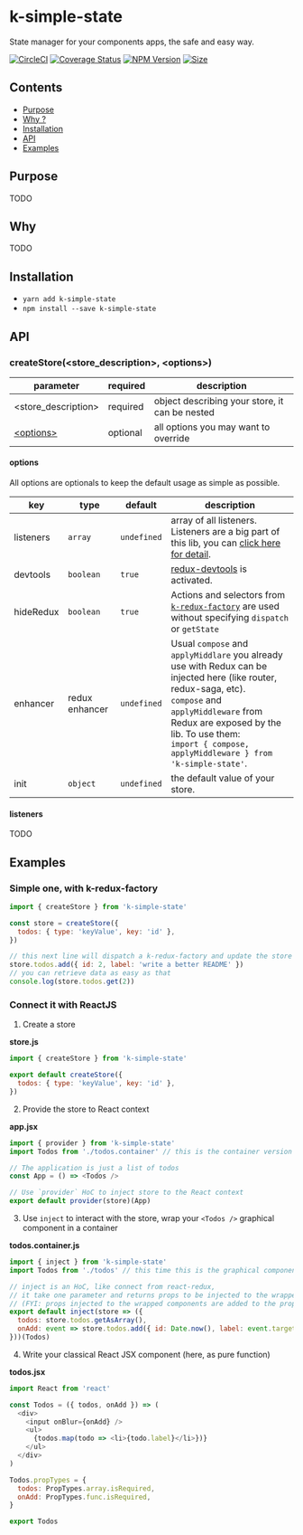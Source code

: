 # k-simple-state

State manager for your components apps, the safe and easy way.

[![CircleCI](https://circleci.com/gh/alakarteio/k-simple-state.svg?style=shield)](https://circleci.com/gh/alakarteio/k-simple-state) [![Coverage Status](https://coveralls.io/repos/github/alakarteio/k-simple-state/badge.svg?branch=master)](https://coveralls.io/github/alakarteio/k-simple-state?branch=master) [![NPM Version](https://badge.fury.io/js/k-simple-state.svg)](https://www.npmjs.com/package/k-simple-state)
[![Size](http://img.badgesize.io/alakarteio/k-simple-state/master/index.js.svg)]()


## Contents
 - [Purpose](#purpose)
 - [Why ?](#why)
 - [Installation](#installation)
 - [API](#api)
 - [Examples](#examples)

## Purpose
TODO

## Why
TODO

## Installation
 - `yarn add k-simple-state`
 - `npm install --save k-simple-state`

## API
### createStore(<store_description>, \<options>)
| parameter | required | description |
|---|---|---|
| <store_description>| required | object describing your store, it can be nested |
| [\<options>](#options) | optional | all options you may want to override |

#### options
All options are optionals to keep the default usage as simple as possible.

| key | type | default | description |
|---|---|---|---|
| listeners | `array` | `undefined` | array of all listeners. Listeners are a big part of this lib, you can [click here for detail](#TODO). |
| devtools | `boolean` | `true` | [redux-devtools](https://github.com/zalmoxisus/redux-devtools-extension) is activated. |
| hideRedux | `boolean` | `true` | Actions and selectors from [`k-redux-factory`](https://github.com/alakarteio/k-redux-factory) are used without specifying `dispatch` or `getState` |
| enhancer | redux enhancer | `undefined` | Usual `compose` and `applyMiddlare` you already use with Redux can be injected here (like router, redux-saga, etc). <br />`compose` and `applyMiddleware` from Redux are exposed by the lib. To use them:<br /> ```import { compose, applyMiddleware } from 'k-simple-state'```. |
| init | `object` | `undefined` | the default value of your store. |

#### listeners
TODO

## Examples
### Simple one, with k-redux-factory
```js
import { createStore } from 'k-simple-state'

const store = createStore({
  todos: { type: 'keyValue', key: 'id' },
})

// this next line will dispatch a k-redux-factory and update the store
store.todos.add({ id: 2, label: 'write a better README' })
// you can retrieve data as easy as that
console.log(store.todos.get(2))
```

### Connect it with ReactJS
1. Create a store

**store.js**
```js
import { createStore } from 'k-simple-state'

export default createStore({
  todos: { type: 'keyValue', key: 'id' },
})
```

2. Provide the store to React context

**app.jsx**
```js
import { provider } from 'k-simple-state'
import Todos from './todos.container' // this is the container version of <Todos />

// The application is just a list of todos
const App = () => <Todos />

// Use `provider` HoC to inject store to the React context
export default provider(store)(App)
```

3. Use `inject` to interact with the store, wrap your `<Todos />` graphical component in a container

**todos.container.js**
```js
import { inject } from 'k-simple-state'
import Todos from './todos' // this time this is the graphical component (JSX one)

// inject is an HoC, like connect from react-redux,
// it take one parameter and returns props to be injected to the wrapped components
// (FYI: props injected to the wrapped components are added to the props injected by parent component)
export default inject(store => ({
  todos: store.todos.getAsArray(),
  onAdd: event => store.todos.add({ id: Date.now(), label: event.target.value }),
}))(Todos)
```

4. Write your classical React JSX component (here, as pure function)

**todos.jsx**
```js
import React from 'react'

const Todos = ({ todos, onAdd }) => (
  <div>
    <input onBlur={onAdd} />
    <ul>
      {todos.map(todo => <li>{todo.label}</li>})}
    </ul>
  </div>
)

Todos.propTypes = {
  todos: PropTypes.array.isRequired,
  onAdd: PropTypes.func.isRequired,
}

export Todos
```
